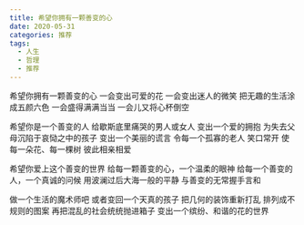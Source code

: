 ```yaml
---
title: 希望你拥有一颗善变的心
date: 2020-05-31
categories: 推荐
tags:
  - 人生
  - 哲理
  - 推荐
---
```


希望你拥有一颗善变的心
一会变出可爱的花
一会变出迷人的微笑
把无趣的生活涂成五颜六色<!--more-->
一会盛得满满当当
一会儿又将心杯倒空

希望你是一个善变的人
给歇斯底里痛哭的男人或女人
变出一个爱的拥抱
为失去父母沉陷于哀恸之中的孩子
变出一个美丽的谎言
令每一个孤寡的老人
笑口常开
使每一朵花、每一棵树
彼此相亲相爱

希望你爱上这个善变的世界
给每一颗善变的心，一个温柔的眼神
给每一个善变的人，一个真诚的问候
用波澜过后大海一般的平静
与善变的无常握手言和

做一个生活的魔术师吧
或者变回一个天真的孩子
把几何的装饰重新打乱
排列成不规则的图案
再把混乱的社会统统抛进箱子
变出一个缤纷、和谐的花的世界
